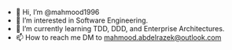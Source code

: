 - 👋 Hi, I’m @mahmood1996
- 👀 I’m interested in Software Engineering.
- 🌱 I’m currently learning TDD, DDD, and Enterprise Architectures.
- 📫 How to reach me DM to mahmood.abdelrazek@outlook.com

<!---
mahmood1996/mahmood1996 is a ✨ special ✨ repository because its `README.md` (this file) appears on your GitHub profile.
You can click the Preview link to take a look at your changes.
--->
